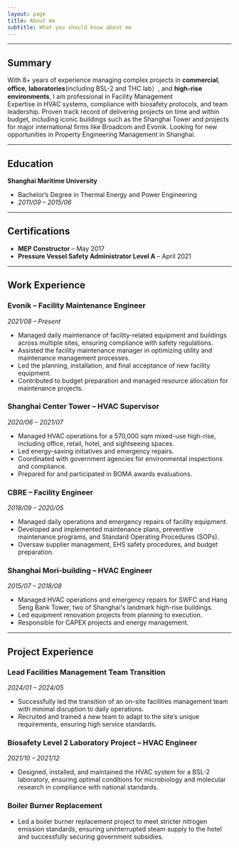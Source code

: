 ```yaml
---
layout: page
title: About me
subtitle: What you should know about me
---
```


---

## Summary

With 8+ years of experience managing complex projects in **commercial**, **office**, **laboratories**(including BSL-2 and THC lab）, and **high-rise environments**, I am professional in Facility Management  
Expertise in HVAC systems, compliance with biosafety protocols, and team leadership. Proven track record of delivering projects on time and within budget, including iconic buildings such as the Shanghai Tower and projects for major international firms like Broadcom and Evonik. Looking for new opportunities in Property Engineering Management in Shanghai.

---

## Education
**Shanghai Maritime University**  
- Bachelor’s Degree in Thermal Energy and Power Engineering  
- *2011/09 – 2015/06*

---

## Certifications
- **MEP Constructor** – May 2017
- **Pressure Vessel Safety Administrator Level A** – April 2021

---

## Work Experience

### **Evonik** – Facility Maintenance Engineer  
*2021/08 – Present*  
- Managed daily maintenance of facility-related equipment and buildings across multiple sites, ensuring compliance with safety regulations.
- Assisted the facility maintenance manager in optimizing utility and maintenance management processes.
- Led the planning, installation, and final acceptance of new facility equipment.
- Contributed to budget preparation and managed resource allocation for maintenance projects.

### **Shanghai Center Tower** – HVAC Supervisor  
*2020/06 – 2021/07*  
- Managed HVAC operations for a 570,000 sqm mixed-use high-rise, including office, retail, hotel, and sightseeing spaces.
- Led energy-saving initiatives and emergency repairs.
- Coordinated with government agencies for environmental inspections and compliance.
- Prepared for and participated in BOMA awards evaluations.

### **CBRE** – Facility Engineer  
*2018/09 – 2020/05*   
- Managed daily operations and emergency repairs of facility equipment.
- Developed and implemented maintenance plans, preventive maintenance programs, and Standard Operating Procedures (SOPs).
- Oversaw supplier management, EHS safety procedures, and budget preparation.

### **Shanghai Mori-building** – HVAC Engineer  
*2015/07 – 2018/08*  
- Managed HVAC operations and emergency repairs for SWFC and Hang Seng Bank Tower, two of Shanghai's landmark high-rise buildings.
- Led equipment renovation projects from planning to execution.
- Responsible for CAPEX projects and energy management.

---

## Project Experience

### **Lead Facilities Management Team Transition**  
*2024/01 – 2024/05*  
- Successfully led the transition of an on-site facilities management team with minimal disruption to daily operations.
- Recruited and trained a new team to adapt to the site’s unique requirements, ensuring high service standards.

### **Biosafety Level 2 Laboratory Project** – HVAC Engineer  
*2021/10 – 2021/12*  
- Designed, installed, and maintained the HVAC system for a BSL-2 laboratory, ensuring optimal conditions for microbiology and molecular research in compliance with national standards.

### **Boiler Burner Replacement**  
- Led a boiler burner replacement project to meet stricter nitrogen emission standards, ensuring uninterrupted steam supply to the hotel and successfully securing government subsidies.

